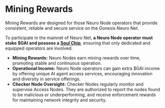# Mining Rewards

Mining Rewards are designed for those Neuro Node operators that provide consistent, reliable and secure service on the Gonesis Neuro Net.

To participate in the mainnet of Neuro Net, **a Neuro Node operator must stake $GAI and possess a** [**Soul Chip**](../gonesis-neuro-net/neuro-node/soul-chip.md), ensuring that only dedicated and equipped operators are involved.

* **Mining Rewards:** Neuro Nodes earn mining rewards over time, promoting stable and continuous operation.
* **Operational Income:** Neuro Node operators can gain extra $GAI income by offering unique AI agent access services, encouraging innovation and diversity in service offerings.
* **Checker Node Oversight:** Checker Nodes regularly monitor and supervise Access Nodes. They are authorized to report the nodes found to be malicious or underperforming, and receive enforcement rewards for maintaining network integrity and security.
